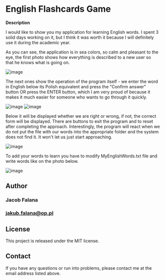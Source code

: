 # English Flashcards Game

**Description**

I would like to show you my application for learning English words.  I spent 3 solid days working on it, but I think it was worth it because I will definitely use it during the academic year.

As you can see, the application is in sea colors, so calm and pleasant to the eye, the first photo shows how everything is described to a new user so that he knows what is going on.

![image](https://github.com/FalanaJ/EnglishFlashcardsGame/assets/120061368/4b2a1954-e6e4-40d4-80b4-ff4721d7831d)

The next ones show the operation of the program itself - we enter the word in English below its Polish equivalent and press the "Confirm answer" button OR press the ENTER button, which I am very proud of because it makes it much easier for someone who wants to go through it quickly.

![image](https://github.com/FalanaJ/EnglishFlashcardsGame/assets/120061368/e821e999-e88b-4d93-a4d5-0ddeb925c931)
![image](https://github.com/FalanaJ/EnglishFlashcardsGame/assets/120061368/80796e8e-78c0-448b-bbc6-48e64c317f10)

Below it will be displayed whether we are right or wrong, if not, the correct form will be displayed.  There are buttons to exit the program and to reset after completing the approach.  Interestingly, the program will react when we do not put the file with our words into the appropriate folder and the system does not find it.  It won't let us just start approaching.

![image](https://github.com/FalanaJ/EnglishFlashcardsGame/assets/120061368/8fbba7e1-92bf-48c2-96c7-9855631e0546)

To add your words to learn you have to modify MyEnglishWords.txt file and write words like on the photo below.

![image](https://github.com/FalanaJ/EnglishFlashcardsGame/assets/120061368/c9bc5c1c-8e8c-47b2-bf89-a700093b6d24)

## Author
### Jacob Falana
### jakub.falana@op.pl

## License
This project is released under the MIT license.

## Contact
If you have any questions or run into problems, please contact me at the email address listed above.
